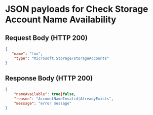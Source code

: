 # JSON payloads for Check Storage Account Name Availability

## Request Body (HTTP 200)

```json
{ 
   "name": "foo", 
    "type": "Microsoft.Storage/storageAccounts" 
} 
```

## Response Body (HTTP 200)

```json
{
    "nameAvailable": true|false,
    "reason": "AccountNameInvalid|AlreadyExists",
    "message": "error message"
}
```
